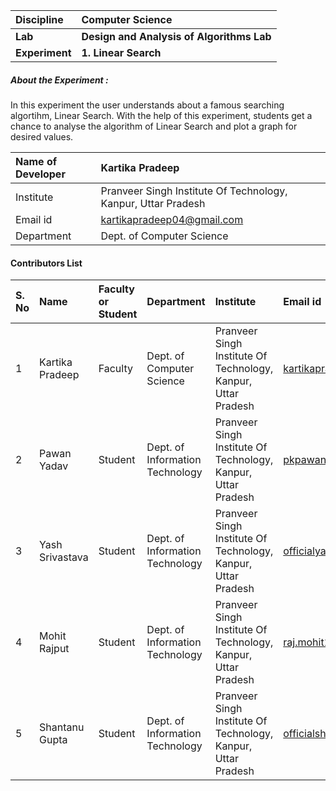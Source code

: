 
<b>Discipline | <b>Computer Science
:--|:--|
<b>Lab</b> | <b>Design and Analysis of Algorithms Lab</b>
<b>Experiment</b>| <b>1. Linear Search</b>

<h5> About the Experiment : </h5>
In this experiment the user understands about a famous searching algortihm, Linear Search. With the help of this experiment, students get a chance to analyse the algorithm of Linear Search and plot a graph for desired values. 

<b>Name of Developer | <b> Kartika Pradeep
:--|:--|
Institute | Pranveer Singh Institute Of Technology, Kanpur, Uttar Pradesh
Email id| kartikapradeep04@gmail.com
Department | Dept. of Computer Science


#### Contributors List

S. No | Name | Faculty or Student | Department| Institute | Email id
:--|:--|:--|:--|:--|:--|
1 | Kartika Pradeep | Faculty | Dept. of Computer Science | Pranveer Singh Institute Of Technology, Kanpur, Uttar Pradesh | kartikapradeep04@gmail.com
2 | Pawan Yadav | Student | Dept. of Information Technology | Pranveer Singh Institute Of Technology, Kanpur, Uttar Pradesh | pkpawan954@gmail.com
3 | Yash Srivastava | Student | Dept. of Information Technology | Pranveer Singh Institute Of Technology, Kanpur, Uttar Pradesh | officialyash2616@gmail.com
4 | Mohit Rajput | Student | Dept. of Information Technology | Pranveer Singh Institute Of Technology, Kanpur, Uttar Pradesh | raj.mohit198@gmail.com
5 | Shantanu Gupta | Student | Dept. of Information Technology | Pranveer Singh Institute Of Technology, Kanpur, Uttar Pradesh | officialshantanugupta08@gmail.com
